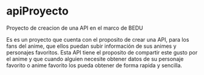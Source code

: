 # apiProyecto
Proyecto de creacion de una API en el marco de BEDU

Es es un proyecto que cuenta con el proposito de crear una API, para los fans del anime, que ellos puedan subir información de sus animes y personajes favoritos.
Esta API tiene el proposito de compartir este gusto por el anime y que cuando alguien necesite obtener datos de su personaje favorito o anime favorito los pueda obtener de forma rapida y sencilla.
